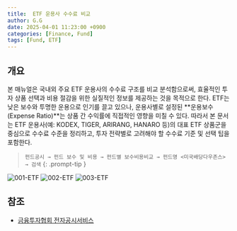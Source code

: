 ```yaml
---
title:  ETF 운용사 수수료 비교
author: G.G
date: 2025-04-01 11:23:00 +0900
categories: [Finance, Fund]
tags: [Fund, ETF]
---
```


## 개요
본 매뉴얼은 국내외 주요 ETF 운용사의 수수료 구조를 비교 분석함으로써, 효율적인 투자 상품 선택과 비용 절감을 위한 실질적인 정보를 제공하는 것을 목적으로 한다.
ETF는 낮은 보수와 투명한 운용으로 인기를 끌고 있으나, 운용사별로 설정된 **운용보수(Expense Ratio)**는 상품 간 수익률에 직접적인 영향을 미칠 수 있다.
따라서 본 문서는 ETF 운용사(예: KODEX, TIGER, ARIRANG, HANARO 등)의 대표 ETF 상품군을 중심으로 수수료 수준을 정리하고, 투자 전략별로 고려해야 할 수수료 기준 및 선택 팁을 포함한다.


> `펀드공시 → 펀드 보수 및 비용 → 펀드별 보수비용비교 → 펀드명 <미국배당다우존스> → 검색`
{: .prompt-tip }

![001-ETF](https://github.com/heaths2/heaths2.github.io/assets/36792594/a97bb2a2-06ce-4201-b632-f0c4dad70d4a)
![002-ETF](https://github.com/heaths2/heaths2.github.io/assets/36792594/6e4b0753-bdc4-46ff-b693-cd5406b54bf8)
![003-ETF](https://github.com/heaths2/heaths2.github.io/assets/36792594/45d9d32a-6664-4eb4-8d74-dfda3bc5145e)

## 참조
- [금융투자협회 전자공시서비스](https://dis.kofia.or.kr)
